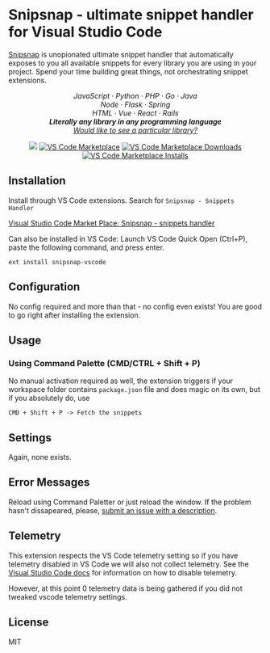 # Snipsnap - ultimate snippet handler for Visual Studio Code

[Snipsnap](https://snipsnap.dev/) is unopionated ultimate snippet handler that automatically exposes to you all available snippets for every library you are using in your project. Spend your time building great things, not orchestrating snippet extensions.

<p align="center">
  <em>
    JavaScript
    · Python
    · PHP 
    · Go 
    · Java 
  </em>
  <br />
  <em>
    Node
    · Flask 
    · Spring 
  </em>
  <br />
  <em>
    HTML
    · Vue
    · React
    · Rails
  </em>
  <br />
  <em>
   <strong>Literally any library in any programming language</strong> 
  </em>
  <br />
  <em>
    <a href="https://snipsnap.dev/add">
      Would like to see a particular library?
    </a>
  </em>
</p>

<p align="center">
  <a href="https://drone.pixelpoint.io/snipsnapdev/snipsnap-vscode"><img src="https://img.shields.io/drone/build/snipsnapdev/snipsnap-vscode/drone?server=https%3A%2F%2Fdrone.pixelpoint.io" /></a>
  <a href="https://marketplace.visualstudio.com/items?itemName=snipsnapdev.snipsnap-vscode">
    <img alt="VS Code Marketplace" src="https://img.shields.io/visual-studio-marketplace/v/snipsnapdev.snipsnap-vscode"></a>
  <a href="https://marketplace.visualstudio.com/items?itemName=snipsnapdev.snipsnap-vscode">
    <img alt="VS Code Marketplace Downloads" src="https://img.shields.io/visual-studio-marketplace/d/snipsnapdev.snipsnap-vscode"></a>
  <a href="https://marketplace.visualstudio.com/items?itemName=snipsnapdev.snipsnap-vscode">
    <img alt="VS Code Marketplace Installs" src="https://img.shields.io/visual-studio-marketplace/i/snipsnap-vscode"></a>
</p>

## Installation

Install through VS Code extensions. Search for `Snipsnap - Snippets Handler`

[Visual Studio Code Market Place: Snipsnap - snippets handler](https://marketplace.visualstudio.com/items?itemName=snippsnap-vscode)

Can also be installed in VS Code: Launch VS Code Quick Open (Ctrl+P), paste the following command, and press enter.

```
ext install snipsnap-vscode
```

## Configuration

No config required and more than that - no config even exists! You are good to go right after installing the extension.

## Usage

### Using Command Palette (CMD/CTRL + Shift + P)

No manual activation required as well, the extension triggers if your workspace folder contains `package.json` file and does magic on its own, but if you absolutely do, use

```
CMD + Shift + P -> Fetch the snippets
```

## Settings

Again, none exists.

## Error Messages

Reload using Command Paletter or just reload the window. If the problem hasn't dissapeared, please, [submit an issue with a description](https://github.com/snipsnap/snipsnap-vscode/issues).

## Telemetry

This extension respects the VS Code telemetry setting so if you have telemetry disabled in VS Code we will also not collect telemetry. See the [Visual Studio Code docs](https://code.visualstudio.com/docs/getstarted/telemetry#_disable-telemetry-reporting) for information on how to disable telemetry.

However, at this point 0 telemetry data is being gathered if you did not tweaked vscode telemetry settings.

## License

MIT
